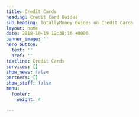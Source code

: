 ```yaml
---
title: Credit Cards
heading: Credit Card Guides
sub_heading: TotallyMoney Guides on Credit Cards
layout: home
date: 2018-10-19 12:38:16 +0000
banner_image: ''
hero_button:
  text: ''
  href: ''
textline: Credit Cards
services: []
show_news: false
partners: []
show_staff: false
menu:
  footer:
    weight: 4

---
```

